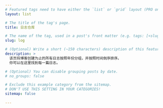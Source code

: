```yaml
---
# Featured tags need to have either the `list` or `grid` layout (PRO only).
layout: list

# The title of the tag's page.
title: 日志仓库

# The name of the tag, used in a post's front matter (e.g. tags: [<slug>]).
slug: log

# (Optional) Write a short (~150 characters) description of this featured tag.
description: >
  该页将博客创建为止的所有日志按照年份分组，并按照时间倒序排序。
  你可以在这里找到每一篇日志。

# (Optional) You can disable grouping posts by date.
# no_groups: false

# Exclude this example category from the sitemap.
# DON'T USE THIS SETTING IN YOUR CATEGORIES!
sitemap: false
 
---
```

